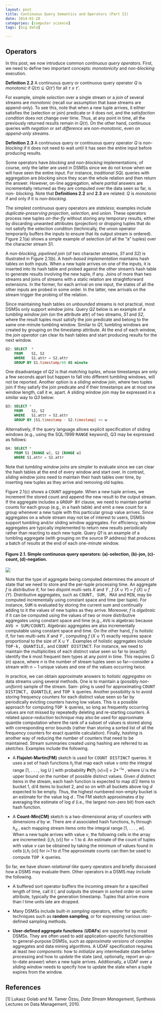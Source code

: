 ```yaml
---
layout: post
title: Continuous Query Semantics and Operators (Part II)
date: 2014-01-28
categories: [computer science]
tags: [big data]

---
```


Operators
---

In this post, we now introduce common *continuous query operators*. First, we need to define two important concepts: *monotonicity* and *non-blocking* execution.

**Definition 2.2** A continuous query or continuous query operator *Q* is *monotonic* if *Q*(*τ*) ⊆ *Q*(*τ′*) for all *τ ≤ τ′*.  

For example, simple *selection* over a single stream or a *join* of several streams are *monotonic* (recall our assumption that base streams are append-only). To see this, note that when a new tuple arrives, it either satisfies the (selection or join) predicate or it does not, and the *satisfaction condition* does not change over time. Thus, at any point in time, all the previously returned results remain in *Q*(*τ*). On the other hand, continuous queries with *negation* or *set difference* are *non-monotonic*, even on *append-only streams*.  

**Definition 2.3** A continuous query or continuous query operator *Q* is *non-blocking* if it does not need to wait until it has seen the entire input before producing results.  

Some operators have *blocking* and *non-blocking* implementations; of course, only the latter are used in DSMSs since we do not know when we will have seen the entire input. For instance, *traditional SQL* queries with aggregation are *blocking* since they scan the whole relation and then return the answer. However, on-line aggregation, where *partial* answers are incrementally returned as they are computed over the data seen so far, is non- blocking. Note that **Definitions 2.2** and **2.3** are related: *Q* is *monotonic* if and only if it is *non-blocking*.  

The simplest continuous query operators are *stateless*; examples include *duplicate-preserving projection*, *selection*, and *union*. These operators process new tuples *on-the-fly* without storing any temporary results, either by discarding unwanted attributes (projection) or dropping tuples that do not satisfy the selection condition (technically, the union operator temporarily buffers the inputs to ensure that its output stream is ordered). Figure 2.1(a) shows a simple example of selection (of all the “a” tuples) over the character stream S1.

A *non-blocking*, *pipelined join* (of two character streams, *S1* and *S2*)  is illustrated in Figure 2.1(b). A *hash-based implementation* maintains hash tables on both inputs. When a new tuple arrives on one of the inputs, it is inserted into its hash table and probed against the other stream’s hash table to generate results involving the new tuple, if any. Joins of more than two streams and joins of streams with a static relation are straightforward extensions. In the former, for each arrival on one input, the states of all the other inputs are probed in some order. In the latter, new arrivals on the stream trigger the probing of the relation.

Since maintaining hash tables on *unbounded* streams is not practical, most DSMSs only support *window joins*. Query *Q2* below is an example of a *tumbling window join* (on the attribute attr) of two streams, *S1* and *S2*, where the result tuples must satisfy the join predicate and belong to the same one-minute tumbling window. Similar to *Q1*, tumbling windows are created by grouping on the timestamp attribute. At the end of each window, the *join operator* can clear its hash tables and start producing results for the next window.

```sql
Q2: SELECT	* 
	FROM	S1, S2
    WHERE	S1.attr = S2.attr
    GROUP BY S1.timestamp/60 AS minute
```

One disadvantage of *Q2* is that *matching tuples*, whose timestamps are only a few seconds apart but happen to fall into different tumbling windows, will not be reported. Another option is a *sliding window join*, where two tuples join if they satisfy the join predicate and if their timestamps are at most one window length, call it *w*, apart. A sliding window join may be expressed in a similar way to *Q3* below:

```sql
Q3: SELECT *
	FROM	S1, S2
    WHERE	S1.attr = S2.attr
    GROUP BY |S1.timestamp - S2.timestamp| <= w
```

Alternatively, if the query language allows explicit specification of sliding windows (e.g., using the SQL:1999 <tt class="literal">RANGE</tt> keyword), Q3 may be expressed as follows:

```sql
Q4: SELECT *
	FROM S1 [RANGE w], S2 [RANGE w] 
	WHERE S1.attr = S2.attr
```

Note that *tumbling window joins* are simpler to evaluate since we can clear the hash tables at the end of every window and start over. In contrast, *sliding window* joins need to maintain their hash tables over time, by inserting new tuples as they arrive and removing old tuples.

Figure 2.1(c) shows a <tt class="literal">COUNT</tt> aggregate. When a new tuple arrives, we increment the stored count and append the new result to the output stream. If the aggregate includes a <tt class="literal">GROUP BY</tt> clause, we need to maintain partial counts for each group (e.g., in a hash table) and emit a new count for a group whenever a new tuple with this particular group value arrives. Since aggregates on a whole stream may not be of interest to users, DSMSs support tumbling and/or sliding window aggregates. For efficiency, window aggregates are typically implemented to return new results periodically rather than reacting to each new tuple. Query *Q1* is an example of a tumbling aggregate (with grouping on the source IP address) that produces a batch of results at the end of each one-minute window. 

#### Figure 2.1. Simple continuous query operators: (a)-selection, (b)-jon, (c)-count, (d)-negation.
![](http://sungsoo.github.com/images/query-operators.png) 

Note that the type of aggregate being computed determines the amount of state that we need to store and the per-tuple processing time. An aggregate *f* is *distributive* if, for two disjoint multi-sets *X* and *Y* , *f* (*X* ∪ *Y*) = *f* (*X*) ∪ *f* (*Y*). Distributive aggregates, such as <tt class="literal">COUNT, SUM, MAX</tt> and <tt class="literal">MIN</tt>, may be computed incrementally using constant space and time (per tuple). For instance, <tt class="literal">SUM</tt> is evaluated by storing the current sum and continually adding to it the values of new tuples as they arrive. Moreover, *f* is *algebraic* if it can be computed using the values of two or more distributive aggregates using constant space and time (e.g., <tt class="literal">AVG</tt> is algebraic because <tt class="literal">AVG = SUM/COUNT</tt>). Algebraic aggregates are also incrementally computable using constant space and time. On the other hand, *f* is *holistic* if, for two multi-sets *X* and *Y* , computing *f* (*X* ∪ *Y*) exactly requires space proportional to the size of X ∪ Y . Examples of holistic aggregates include <tt class="literal">TOP-k, QUANTILE,</tt> and <tt class="literal">COUNT DISTINCT</tt>. For instance, we need to maintain the multiplicities of each distinct value seen so far to (exactly) identify the *k* most frequent item types at any point in time. This requires Ω (*n*) space, where *n* is the number of stream tuples seen so far—consider a stream with *n* − 1 unique values and one of the values occurring twice.

In practice, we can obtain approximate answers to *holistic aggregates* on data streams using several methods. One is to maintain a (possibly *non-uniform*) sample of the stream. Sam- pling is used for approximating <tt class="literal">COUNT DISTINCT, QUANTILE</tt>, and <tt class="literal">TOP k</tt> queries. Another possibility is to avoid storing frequency counters for each distinct value seen so far by periodically evicting counters having low values. This is a possible approach for computing <tt class="literal">TOP k</tt> queries, so long as frequently occurring values are not missed by repeatedly deleting and re-starting counters. A related *space-reduction technique* may also be used for approximate quantile computation where the rank of a subset of values is stored along with corresponding error bounds (rather than storing a sorted list of all the frequency counters for exact quantile calculation). Finally, *hashing* is another way of reducing the number of counters that need to be maintained. Stream summaries created using hashing are referred to as *sketches*. Examples include the following.  

* A **Flajolet-Martin(FM)** sketch is used for <tt class="literal">COUNT DISTINCT</tt> queries. It uses a set of hash functions *h<sub>j</sub>* that map each value v onto the integral range [1, . . . , log U ] with probability **Pr**[*h<sub>j</sub>* (*v*)=*l*] = 2*<sup>−l</sup>* , where *U* is the upper bound on the number of possible distinct values. Given *d* distinct items in the stream, each hash function is expected to map *d*/2 items to bucket 1, *d*/4 items to bucket 2, and so on with all buckets above log *d* expected to be empty. Thus, the highest numbered non-empty bucket is an estimate for the value log *d* . The FM sketch approximates *d* by averaging the estimate of log *d* (i.e., the largest non-zero bit) from each hash function.

* A **Count-Min(CM)** sketch is a two-dimensional array of counters with dimensions *d* by *w*. There are *d* associated hash functions, *h<sub>1</sub>*  through *h<sub>d</sub>*  , each mapping stream items onto the integral range [1, . . . , *w*]. When a new tuple arrives with value *v*, the following cells in the array are incremented: [*i*,*h<sub>i</sub>* (*v*)] for = 1 to d. An estimate of the count of tuples with value *v* can be obtained by taking the minimum of values found in cells [*i*,*h<sub>i</sub>* (*v*)] for *i=1* to *d*.The approximate counts can then be used to compute <tt class="literal">TOP k</tt> queries.



So far, we have shown *relational-like* query operators and briefly discussed how a DSMS may evaluate them. Other operators in a DSMS may include the following.

* A buffered sort operator buffers the incoming stream for a specified length of time, call it *l*, and outputs the stream in sorted order on some attribute, typically the generation timestamp. Tuples that arrive more than l time units late are dropped.

* Many DSMSs include built-in *sampling* operators, either for specific techniques such as **random sampling**, or for expressing various user-defined sampling methods.

* **User-defined aggregate functions** (**UDAFs**) are supported by most DSMSs. They are often used to add application-specific functionalities to general-purpose DSMSs, such as *approximate versions* of complex aggregates and data mining algorithms. A UDAF specification requires at least *two components*: how to *initialize* any intermediate state before processing and how to *update* the state (and, optionally, report an up-to-date answer) when a new tuple arrives. Additionally, a UDAF over a *sliding window* needs to specify how to update the state when a tuple expires from the window.


References
---
[1] Lukasz Golab and M. Tamer Özsu, *Data Stream Management*, Synthesis Lectures on Data Management, 2010.
